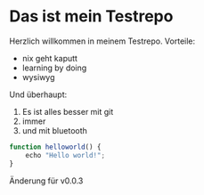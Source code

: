 # Das ist mein Testrepo
Herzlich willkommen in meinem Testrepo.
Vorteile:
- nix geht kaputt
- learning by doing
- wysiwyg

Und überhaupt:
1. Es ist alles besser mit git
1. immer
1. und mit bluetooth 

```javascript
function helloworld() {
    echo "Hello world!";
}
```

Änderung für v0.0.3
